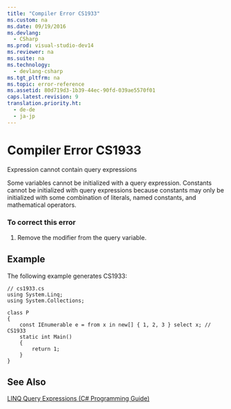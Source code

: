 ```yaml
---
title: "Compiler Error CS1933"
ms.custom: na
ms.date: 09/19/2016
ms.devlang: 
  - CSharp
ms.prod: visual-studio-dev14
ms.reviewer: na
ms.suite: na
ms.technology: 
  - devlang-csharp
ms.tgt_pltfrm: na
ms.topic: error-reference
ms.assetid: 80d719d3-1b39-44ec-90fd-039ae5570f01
caps.latest.revision: 9
translation.priority.ht: 
  - de-de
  - ja-jp
---
```

# Compiler Error CS1933
Expression cannot contain query expressions  
  
 Some variables cannot be initialized with a query expression. Constants cannot be initialized with query expressions because constants may only be initialized with some combination of literals, named constants, and mathematical operators.  
  
### To correct this error  
  
1.  Remove the modifier from the query variable.  
  
## Example  
 The following example generates CS1933:  
  
```  
// cs1933.cs  
using System.Linq;  
using System.Collections;  
  
class P  
{  
    const IEnumerable e = from x in new[] { 1, 2, 3 } select x; // CS1933  
    static int Main()  
    {  
        return 1;  
    }  
}  
```  
  
## See Also  
 [LINQ Query Expressions (C# Programming Guide)](../Topic/LINQ%20Query%20Expressions%20\(C%23%20Programming%20Guide\).md)